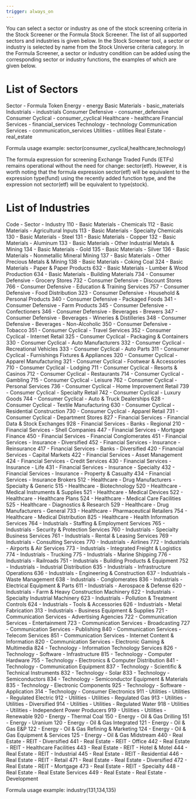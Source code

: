 ```yaml
---
trigger: always_on
---
```


You can select a sector or industry as one of the stock screening criteria in the Stock Screener or the Formula Stock Screener. The list of all supported sectors and industries is given below. In the Stock Screener tool, a sector or industry is selected by name from the Stock Universe criteria category. In the Formula Screener, a sector or industry condition can be added using the corresponding sector or industry functions, the examples of which are given below.


# List of Sectors

Sector - Formula Token
Energy - energy
Basic Materials - basic_materials
Industrials - industrials
Consumer Defensive - consumer_defensive
Consumer Cyclical - consumer_cyclical
Healthcare - healthcare
Financial Services - financial_services
Technology - technology
Communication Services - communication_services
Utilities - utilities
Real Estate - real_estate

Formula usage example: sector(consumer_cyclical,healthcare,technology)

The formula expression for screening Exchange Traded Funds (ETFs) remains operational without the need for change: sector(etf). However, it is worth noting that the formula expression sector(etf) will be equivalent to the expression type(fund) using the recently added function type, and the expression not sector(etf) will be equivalent to type(stock).

# List of Industries

Code - Sector - Industry
110 - Basic Materials - Chemicals
112 - Basic Materials - Agricultural Inputs
113 - Basic Materials - Specialty Chemicals
130 - Basic Materials - Steel
131 - Basic Materials - Copper
132 - Basic Materials - Aluminum
133 - Basic Materials - Other Industrial Metals & Mining
134 - Basic Materials - Gold
135 - Basic Materials - Silver
136 - Basic Materials - Nonmetallic Mineral Mining
137 - Basic Materials - Other Precious Metals & Mining
138 - Basic Materials - Coking Coal
324 - Basic Materials - Paper & Paper Products
632 - Basic Materials - Lumber & Wood Production
634 - Basic Materials - Building Materials
734 - Consumer Defensive - Grocery Stores
732 - Consumer Defensive - Discount Stores
766 - Consumer Defensive - Education & Training Services
757 - Consumer Defensive - Food Distribution
323 - Consumer Defensive - Household & Personal Products
340 - Consumer Defensive - Packaged Foods
341 - Consumer Defensive - Farm Products
345 - Consumer Defensive - Confectioners
346 - Consumer Defensive - Beverages - Brewers
347 - Consumer Defensive - Beverages - Wineries & Distilleries
348 - Consumer Defensive - Beverages - Non-Alcoholic
350 - Consumer Defensive - Tobacco
351 - Consumer Cyclical - Travel Services
352 - Consumer Cyclical - Internet Retail
325 - Consumer Cyclical - Packaging & Containers
330 - Consumer Cyclical - Auto Manufacturers
332 - Consumer Cyclical - Recreational Vehicles
333 - Consumer Cyclical - Auto Parts
311 - Consumer Cyclical - Furnishings Fixtures & Appliances
320 - Consumer Cyclical - Apparel Manufacturing
321 - Consumer Cyclical - Footwear & Accessories
710 - Consumer Cyclical - Lodging
711 - Consumer Cyclical - Resorts & Casinos
712 - Consumer Cyclical - Restaurants
714 - Consumer Cyclical - Gambling
715 - Consumer Cyclical - Leisure
762 - Consumer Cyclical - Personal Services
736 - Consumer Cyclical - Home Improvement Retail
739 - Consumer Cyclical - Specialty Retail
742 - Consumer Cyclical - Luxury Goods
744 - Consumer Cyclical - Auto & Truck Dealerships
628 - Consumer Cyclical - Textile Manufacturing
630 - Consumer Cyclical - Residential Construction
730 - Consumer Cyclical - Apparel Retail
731 - Consumer Cyclical - Department Stores
827 - Financial Services - Financial Data & Stock Exchanges
928 - Financial Services - Banks - Regional
210 - Financial Services - Shell Companies
447 - Financial Services - Mortgage Finance
450 - Financial Services - Financial Conglomerates
451 - Financial Services - Insurance - Diversified
452 - Financial Services - Insurance - Reinsurance
417 - Financial Services - Banks - Diversified
420 - Financial Services - Capital Markets
422 - Financial Services - Asset Management
424 - Financial Services - Credit Services
430 - Financial Services - Insurance - Life
431 - Financial Services - Insurance - Specialty
432 - Financial Services - Insurance - Property & Casualty
434 - Financial Services - Insurance Brokers
512 - Healthcare - Drug Manufacturers - Specialty & Generic
515 - Healthcare - Biotechnology
520 - Healthcare - Medical Instruments & Supplies
521 - Healthcare - Medical Devices
522 - Healthcare - Healthcare Plans
524 - Healthcare - Medical Care Facilities
525 - Healthcare - Diagnostics & Research
529 - Healthcare - Drug Manufacturers - General
733 - Healthcare - Pharmaceutical Retailers
754 - Healthcare - Medical Distribution
825 - Healthcare - Health Information Services
764 - Industrials - Staffing & Employment Services
765 - Industrials - Security & Protection Services
760 - Industrials - Specialty Business Services
761 - Industrials - Rental & Leasing Services
769 - Industrials - Consulting Services
770 - Industrials - Airlines
772 - Industrials - Airports & Air Services
773 - Industrials - Integrated Freight & Logistics
774 - Industrials - Trucking
775 - Industrials - Marine Shipping
776 - Industrials - Railroads
751 - Industrials - Building Products & Equipment
752 - Industrials - Industrial Distribution
635 - Industrials - Infrastructure Operations
636 - Industrials - Engineering & Construction
637 - Industrials - Waste Management
638 - Industrials - Conglomerates
836 - Industrials - Electrical Equipment & Parts
611 - Industrials - Aerospace & Defense
620 - Industrials - Farm & Heavy Construction Machinery
622 - Industrials - Specialty Industrial Machinery
623 - Industrials - Pollution & Treatment Controls
624 - Industrials - Tools & Accessories
626 - Industrials - Metal Fabrication
313 - Industrials - Business Equipment & Supplies
721 - Communication Services - Advertising Agencies
722 - Communication Services - Entertainment
723 - Communication Services - Broadcasting
727 - Communication Services - Publishing
840 - Communication Services - Telecom Services
851 - Communication Services - Internet Content & Information
820 - Communication Services - Electronic Gaming & Multimedia
824 - Technology - Information Technology Services
826 - Technology - Software - Infrastructure
815 - Technology - Computer Hardware
755 - Technology - Electronics & Computer Distribution
841 - Technology - Communication Equipment
837 - Technology - Scientific & Technical Instruments
832 - Technology - Solar
833 - Technology - Semiconductors
834 - Technology - Semiconductor Equipment & Materials
835 - Technology - Electronic Components
925 - Technology - Software - Application
314 - Technology - Consumer Electronics
911 - Utilities - Utilities - Regulated Electric
912 - Utilities - Utilities - Regulated Gas
913 - Utilities - Utilities - Diversified
914 - Utilities - Utilities - Regulated Water
918 - Utilities - Utilities - Independent Power Producers
919 - Utilities - Utilities - Renewable
920 - Energy - Thermal Coal
150 - Energy - Oil & Gas Drilling
151 - Energy - Uranium
120 - Energy - Oil & Gas Integrated
121 - Energy - Oil & Gas E&P
122 - Energy - Oil & Gas Refining & Marketing
124 - Energy - Oil & Gas Equipment & Services
125 - Energy - Oil & Gas Midstream
440 - Real Estate - REIT - Diversified
441 - Real Estate - REIT - Office
442 - Real Estate - REIT - Healthcare Facilities
443 - Real Estate - REIT - Hotel & Motel
444 - Real Estate - REIT - Industrial
445 - Real Estate - REIT - Residential
446 - Real Estate - REIT - Retail
471 - Real Estate - Real Estate - Diversified
472 - Real Estate - REIT - Mortgage
473 - Real Estate - REIT - Specialty
448 - Real Estate - Real Estate Services
449 - Real Estate - Real Estate - Development

Formula usage example: industry(131,134,135)
